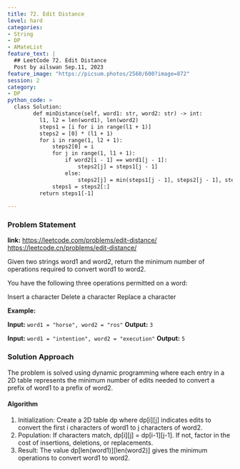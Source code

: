 ```yaml
---
title: 72. Edit Distance
level: hard
categories:
- String
- DP
- AMateList
feature_text: |
  ## LeetCode 72. Edit Distance
  Post by ailswan Sep.11, 2023
feature_image: "https://picsum.photos/2560/600?image=872"
session: 2
category:
- DP
python_code: >
  class Solution:
        def minDistance(self, word1: str, word2: str) -> int:
          l1, l2 = len(word1), len(word2)
          steps1 = [i for i in range(l1 + 1)]
          steps2 = [0] * (l1 + 1)
          for i in range(1, l2 + 1):
              steps2[0] = i
              for j in range(1, l1 + 1):
                  if word2[i - 1] == word1[j - 1]:
                      steps2[j] = steps1[j - 1]
                  else:
                      steps2[j] = min(steps1[j - 1], steps2[j - 1], steps1[j]) + 1
              steps1 = steps2[:]
          return steps1[-1]
   
---
```


### Problem Statement
**link:**
https://leetcode.com/problems/edit-distance/
https://leetcode.cn/problems/edit-distance/

Given two strings word1 and word2, return the minimum number of operations required to convert word1 to word2.

You have the following three operations permitted on a word:

Insert a character
Delete a character
Replace a character


**Example:**

**Input:** `word1 = "horse", word2 = "ros"`
**Output:** `3`

**Input:** `word1 = "intention", word2 = "execution"`
**Output:** `5`


### Solution Approach
The problem is solved using dynamic programming where each entry in a 2D table represents the minimum number of edits needed to convert a prefix of word1 to a prefix of word2.
 
#### Algorithm
 
1. Initialization: Create a 2D table dp where dp[i][j] indicates edits to convert the first i characters of word1 to j characters of word2.
2. Population: If characters match, dp[i][j] = dp[i-1][j-1]. If not, factor in the cost of insertions, deletions, or replacements.
3. Result: The value dp[len(word1)][len(word2)] gives the minimum operations to convert word1 to word2.